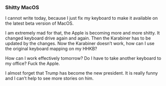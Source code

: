 ### Shitty MacOS
I cannot write today, because I just fix my keyboard to make it available on the latest beta version of MacOS.

I am extremely mad for that, the Apple is becoming more and more shitty. It changed keyboard drive again and again. Then the Karabiner has to be updated by the changes. Now the Karabiner doesn’t work, how can I use the original keyboard mapping on my HHKB?

How can I work effectively tomorrow? Do I have to take another keyboard to my office? Fuck the Apple.

I almost forget that Trump has become the new president. It is really funny and I can’t help to see more stories on him.
